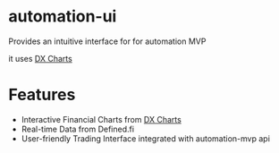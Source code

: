 # automation-ui

Provides an intuitive interface for for automation MVP

it uses [DX Charts](https://devexperts.com/dxcharts-demo/)

# Features
- Interactive Financial Charts from [DX Charts](https://devexperts.com/dxcharts-demo/)
- Real-time Data from Defined.fi
- User-friendly Trading Interface integrated with automation-mvp api
